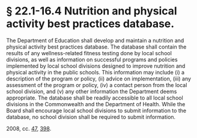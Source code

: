 # § 22.1-16.4 Nutrition and physical activity best practices database.

<p>The Department of Education shall develop and maintain a nutrition and physical activity best practices database. The database shall contain the results of any wellness-related fitness testing done by local school divisions, as well as information on successful programs and policies implemented by local school divisions designed to improve nutrition and physical activity in the public schools. This information may include (i) a description of the program or policy, (ii) advice on implementation, (iii) any assessment of the program or policy, (iv) a contact person from the local school division, and (v) any other information the Department deems appropriate. The database shall be readily accessible to all local school divisions in the Commonwealth and the Department of Health. While the Board shall encourage local school divisions to submit information to the database, no school division shall be required to submit information.</p><p>2008, cc. <a href='http://lis.virginia.gov/cgi-bin/legp604.exe?081+ful+CHAP0047'>47</a>, <a href='http://lis.virginia.gov/cgi-bin/legp604.exe?081+ful+CHAP0398'>398</a>.</p>
